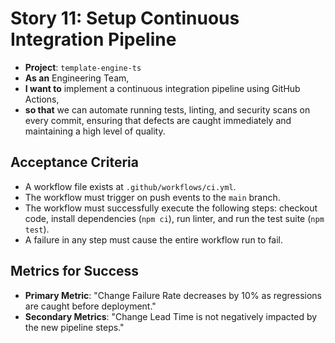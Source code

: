 # Story 11: Setup Continuous Integration Pipeline

- **Project**: `template-engine-ts`
- **As an** Engineering Team,
- **I want to** implement a continuous integration pipeline using GitHub Actions,
- **so that** we can automate running tests, linting, and security scans on every commit, ensuring that defects are caught immediately and maintaining a high level of quality.

## Acceptance Criteria

- A workflow file exists at `.github/workflows/ci.yml`.
- The workflow must trigger on push events to the `main` branch.
- The workflow must successfully execute the following steps: checkout code, install dependencies (`npm ci`), run linter, and run the test suite (`npm test`).
- A failure in any step must cause the entire workflow run to fail.

## Metrics for Success

- **Primary Metric**: "Change Failure Rate decreases by 10% as regressions are caught before deployment."
- **Secondary Metrics**: "Change Lead Time is not negatively impacted by the new pipeline steps."
